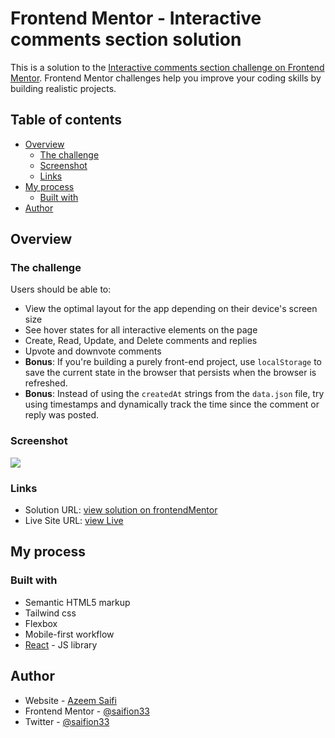 # Frontend Mentor - Interactive comments section solution

This is a solution to the [Interactive comments section challenge on Frontend Mentor](https://www.frontendmentor.io/challenges/interactive-comments-section-iG1RugEG9). Frontend Mentor challenges help you improve your coding skills by building realistic projects. 

## Table of contents

- [Overview](#overview)
  - [The challenge](#the-challenge)
  - [Screenshot](#screenshot)
  - [Links](#links)
- [My process](#my-process)
  - [Built with](#built-with)
- [Author](#author)


## Overview

### The challenge

Users should be able to:

- View the optimal layout for the app depending on their device's screen size
- See hover states for all interactive elements on the page
- Create, Read, Update, and Delete comments and replies
- Upvote and downvote comments
- **Bonus**: If you're building a purely front-end project, use `localStorage` to save the current state in the browser that persists when the browser is refreshed.
- **Bonus**: Instead of using the `createdAt` strings from the `data.json` file, try using timestamps and dynamically track the time since the comment or reply was posted.

### Screenshot

![](./screenshot.jpg)

### Links

- Solution URL: [view solution on frontendMentor](https://www.frontendmentor.io/solutions/interactive-comment-section-reactjs-tailwind-css-svAowvVh5g)
- Live Site URL: [view Live](https://comment-section-interactive.netlify.app/)

## My process

### Built with

- Semantic HTML5 markup
- Tailwind css
- Flexbox
- Mobile-first workflow
- [React](https://reactjs.org/) - JS library

## Author

- Website - [Azeem Saifi](https://azeem-saifi.netlify.app/)
- Frontend Mentor - [@saifion33](https://www.frontendmentor.io/profile/saifion33)
- Twitter - [@saifion33](https://www.twitter.com/saifion33)

